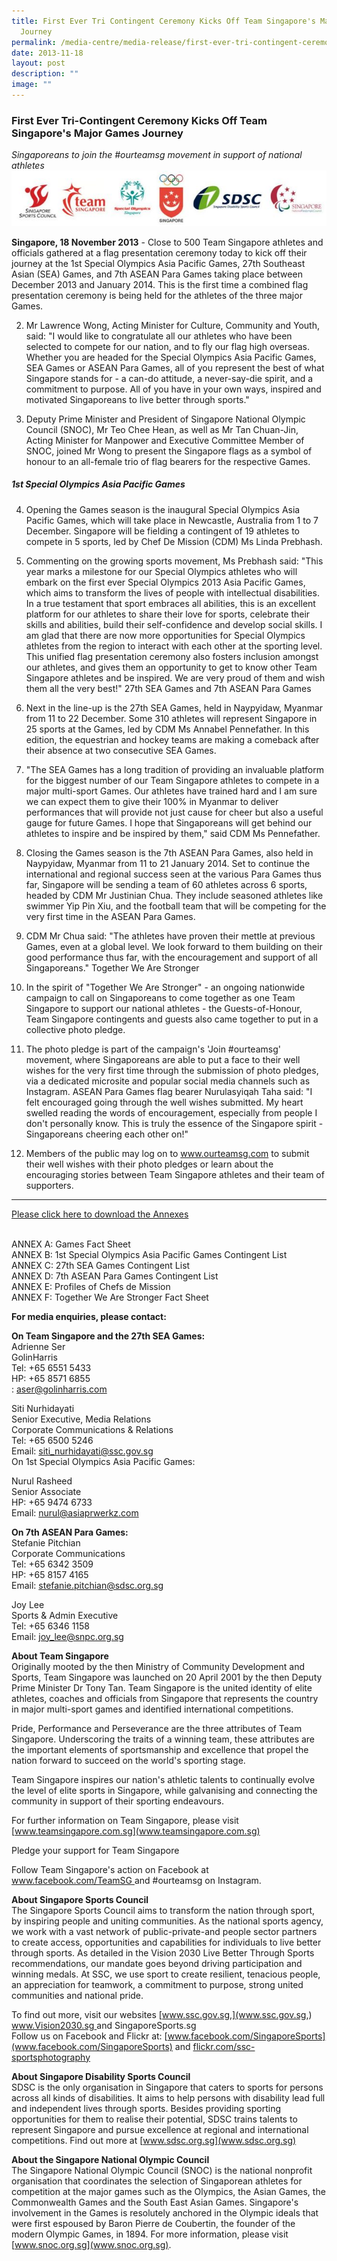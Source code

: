 ```yaml
---
title: First Ever Tri Contingent Ceremony Kicks Off Team Singapore's Major Games
  Journey
permalink: /media-centre/media-release/first-ever-tri-contingent-ceremony-kicks-off-team-spores-major-games/
date: 2013-11-18
layout: post
description: ""
image: ""
---
```

### **First Ever Tri-Contingent Ceremony Kicks Off Team Singapore's Major Games Journey**


*Singaporeans to join the #ourteamsg movement in support of national athletes*
![](/images/Media%20Centre/Media%20Release/2013/Nov/FIRSTEVERTRICONTINGENTCEREMONYKICKSOFFTEAMSINGAPOREMAJORGAMESJOURNEYMainPar0064Imagegif.gif)

**Singapore, 18 November 2013** - Close to 500 Team Singapore athletes and officials gathered at a flag presentation ceremony today to kick off their journey at the 1st Special Olympics Asia Pacific Games, 27th Southeast Asian (SEA) Games, and 7th ASEAN Para Games taking place between December 2013 and January 2014. This is the first time a combined flag presentation ceremony is being held for the athletes of the three major Games.

2. Mr Lawrence Wong, Acting Minister for Culture, Community and Youth, said: "I would like to congratulate all our athletes who have been selected to compete for our nation, and to fly our flag high overseas. Whether you are headed for the Special Olympics Asia Pacific Games, SEA Games or ASEAN Para Games, all of you represent the best of what Singapore stands for - a can-do attitude, a never-say-die spirit, and a commitment to purpose. All of you have in your own ways, inspired and motivated Singaporeans to live better through sports."

3. Deputy Prime Minister and President of Singapore National Olympic Council (SNOC), Mr Teo Chee Hean, as well as Mr Tan Chuan-Jin, Acting Minister for Manpower and Executive Committee Member of SNOC, joined Mr Wong to present the Singapore flags as a symbol of honour to an all-female trio of flag bearers for the respective Games.

##### **1st Special Olympics Asia Pacific Games**

4. Opening the Games season is the inaugural Special Olympics Asia Pacific Games, which will take place in Newcastle, Australia from 1 to 7 December. Singapore will be fielding a contingent of 19 athletes to compete in 5 sports, led by Chef De Mission (CDM) Ms Linda Prebhash.

5. Commenting on the growing sports movement, Ms Prebhash said: "This year marks a milestone for our Special Olympics athletes who will embark on the first ever Special Olympics 2013 Asia Pacific Games, which aims to transform the lives of people with intellectual disabilities. In a true testament that sport embraces all abilities, this is an excellent platform for our athletes to share their love for sports, celebrate their skills and abilities, build their self-confidence and develop social skills. I am glad that there are now more opportunities for Special Olympics athletes from the region to interact with each other at the sporting level. This unified flag presentation ceremony also fosters inclusion amongst our athletes, and gives them an opportunity to get to know other Team Singapore athletes and be inspired. We are very proud of them and wish them all the very best!"
27th SEA Games and 7th ASEAN Para Games

6. Next in the line-up is the 27th SEA Games, held in Naypyidaw, Myanmar from 11 to 22 December. Some 310 athletes will represent Singapore in 25 sports at the Games, led by CDM Ms Annabel Pennefather. In this edition, the equestrian and hockey teams are making a comeback after their absence at two consecutive SEA Games.

7. "The SEA Games has a long tradition of providing an invaluable platform for the biggest number of our Team Singapore athletes to compete in a major multi-sport Games. Our athletes have trained hard and I am sure we can expect them to give their 100% in Myanmar to deliver performances that will provide not just cause for cheer but also a useful gauge for future Games. I hope that Singaporeans will get behind our athletes to inspire and be inspired by them," said CDM Ms Pennefather.

8. Closing the Games season is the 7th ASEAN Para Games, also held in Naypyidaw, Myanmar from 11 to 21 January 2014. Set to continue the international and regional success seen at the various Para Games thus far, Singapore will be sending a team of 60 athletes across 6 sports, headed by CDM Mr Justinian Chua. They include seasoned athletes like swimmer Yip Pin Xiu, and the football team that will be competing for the very first time in the ASEAN Para Games.

9. CDM Mr Chua said: "The athletes have proven their mettle at previous Games, even at a global level. We look forward to them building on their good performance thus far, with the encouragement and support of all Singaporeans."
Together We Are Stronger

10. In the spirit of "Together We Are Stronger" - an ongoing nationwide campaign to call on Singaporeans to come together as one Team Singapore to support our national athletes - the Guests-of-Honour, Team Singapore contingents and guests also came together to put in a collective photo pledge.

11. The photo pledge is part of the campaign's 'Join #ourteamsg' movement, where Singaporeans are able to put a face to their well wishes for the very first time through the submission of photo pledges, via a dedicated microsite and popular social media channels such as Instagram. ASEAN Para Games flag bearer Nurulasyiqah Taha said: "I felt encouraged going through the well wishes submitted. My heart swelled reading the words of encouragement, especially from people I don't personally know. This is truly the essence of the Singapore spirit - Singaporeans cheering each other on!"

12. Members of the public may log on to www.ourteamsg.com to submit their well wishes with their photo pledges or learn about the encouraging stories between Team Singapore athletes and their team of supporters.

---

[Please click here to download the Annexes](/files/Media%20Centre/Media%20Release/2013/Nov/AnnexesFIRST%20EVER%20TRICONTINGENT%20CEREMONY%20KICKS%20OFF%20TEAM%20SINGAPORE%20MAJOR%20GAMES%20JOURNEYpdf.pdf)

<br>ANNEX A: Games Fact Sheet
<br>ANNEX B: 1st Special Olympics Asia Pacific Games Contingent List
<br>ANNEX C: 27th SEA Games Contingent List
<br>ANNEX D: 7th ASEAN Para Games Contingent List
<br>ANNEX E: Profiles of Chefs de Mission
<br>ANNEX F: Together We Are Stronger Fact Sheet

**For media enquiries, please contact:**

**On Team Singapore and the 27th SEA Games:**
<br>Adrienne Ser
<br>GolinHarris
<br>Tel: +65 6551 5433
<br>HP: +65 8571 6855
<br>: [aser@golinharris.com](aser@golinharris.com)

Siti Nurhidayati
<br>Senior Executive, Media Relations
<br>Corporate Communications & Relations
<br>Tel: +65 6500 5246
<br>Email: [siti_nurhidayati@ssc.gov.sg](siti_nurhidayati@ssc.gov.sg)
<br>On 1st Special Olympics Asia Pacific Games:

Nurul Rasheed
<br>Senior Associate
<br>HP: +65 9474 6733
<br>Email: nurul@asiaprwerkz.com

**On 7th ASEAN Para Games:**
<br>Stefanie Pitchian
<br>Corporate Communications
<br>Tel: +65 6342 3509
<br>HP: +65 8157 4165
<br>Email: stefanie.pitchian@sdsc.org.sg

Joy Lee
<br>Sports & Admin Executive
<br>Tel: +65 6346 1158
<br>Email: joy_lee@snpc.org.sg

**About Team Singapore**
<br>
Originally mooted by the then Ministry of Community Development and Sports, Team Singapore was launched on 20 April 2001 by the then Deputy Prime Minister Dr Tony Tan. Team Singapore is the united identity of elite athletes, coaches and officials from Singapore that represents the country in major multi-sport games and identified international competitions.

Pride, Performance and Perseverance are the three attributes of Team Singapore. Underscoring the traits of a winning team, these attributes are the important elements of sportsmanship and excellence that propel the nation forward to succeed on the world's sporting stage.

Team Singapore inspires our nation's athletic talents to continually evolve the level of elite sports in Singapore, while galvanising and connecting the community in support of their sporting endeavours.

For further information on Team Singapore, please visit [www.teamsingapore.com.sg](www.teamsingapore.com.sg)

Pledge your support for Team Singapore

Follow Team Singapore's action on Facebook at [www.facebook.com/TeamSG ](www.facebook.com/TeamSG )and #ourteamsg on Instagram.

**About Singapore Sports Council**
<br>
The Singapore Sports Council aims to transform the nation through sport, by inspiring people and uniting communities. As the national sports agency, we work with a vast network of public-private-and people sector partners to create access, opportunities and capabilities for individuals to live better through sports. As detailed in the Vision 2030 Live Better Through Sports recommendations, our mandate goes beyond driving participation and winning medals. At SSC, we use sport to create resilient, tenacious people, an appreciation for teamwork, a commitment to purpose, strong united communities and national pride. 

To find out more, visit our websites [www.ssc.gov.sg,](www.ssc.gov.sg,) [www.Vision2030.sg ](www.Vision2030.sg )and SingaporeSports.sg 
<br>
Follow us on Facebook and Flickr at: [www.facebook.com/SingaporeSports](www.facebook.com/SingaporeSports) and [flickr.com/ssc-sportsphotography](flickr.com/ssc-sportsphotography)

**About Singapore Disability Sports Council**
<br>
SDSC is the only organisation in Singapore that caters to sports for persons across all kinds of disabilities. It aims to help persons with disability lead full and independent lives through sports. Besides providing sporting opportunities for them to realise their potential, SDSC trains talents to represent Singapore and pursue excellence at regional and international competitions. Find out more at [www.sdsc.org.sg](www.sdsc.org.sg)

**About the Singapore National Olympic Council**
<br>
The Singapore National Olympic Council (SNOC) is the national nonprofit organisation that coordinates the selection of Singaporean athletes for competition at the major games such as the Olympics, the Asian Games, the Commonwealth Games and the South East Asian Games. Singapore's involvement in the Games is resolutely anchored in the Olympic ideals that were first espoused by Baron Pierre de Coubertin, the founder of the modern Olympic Games, in 1894. For more information, please visit [www.snoc.org.sg](www.snoc.org.sg).